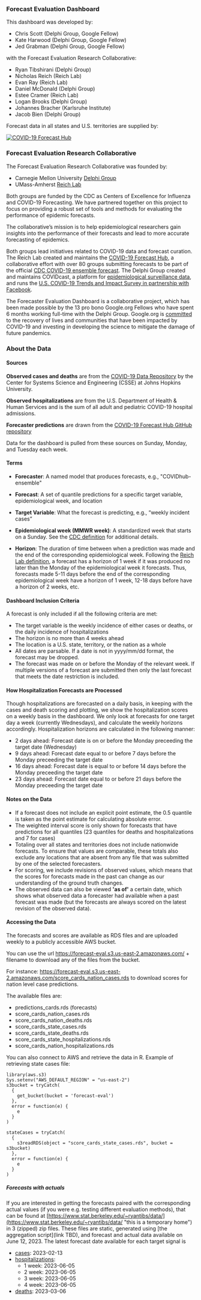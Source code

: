 ### Forecast Evaluation Dashboard

This dashboard was developed by:

* Chris Scott (Delphi Group, Google Fellow)
* Kate Harwood (Delphi Group, Google Fellow)
* Jed Grabman (Delphi Group, Google Fellow)

with the Forecast Evaluation Research Collaborative:

* Ryan Tibshirani (Delphi Group)
* Nicholas Reich (Reich Lab)
* Evan Ray (Reich Lab)
* Daniel McDonald (Delphi Group)
* Estee Cramer (Reich Lab)
* Logan Brooks (Delphi Group)
* Johannes Bracher (Karlsruhe Institute)
* Jacob Bien (Delphi Group)

Forecast data in all states and U.S. territories are supplied by:

[![COVID-19 Forecast Hub](forecast-hub-logo.png)](https://covid19forecasthub.org)

### Forecast Evaluation Research Collaborative

The Forecast Evaluation Research Collaborative was founded by:

* Carnegie Mellon University [Delphi Group](https://delphi.cmu.edu)
* UMass-Amherst [Reich Lab](https://reichlab.io/)

Both groups are funded by the CDC as Centers of Excellence for Influenza and COVID-19 Forecasting. We have partnered together on this project to focus on providing a robust set of tools and methods for evaluating the performance of epidemic forecasts.  
  
The collaborative’s mission is to help epidemiological researchers gain insights into the performance of their forecasts and lead to more accurate forecasting of epidemics.  
  
Both groups lead initiatives related to COVID-19 data and forecast curation. The Reich Lab created and maintains the [COVID-19 Forecast Hub](https://covid19forecasthub.org/), a collaborative effort with over 80 groups submitting forecasts to be part of the official [CDC COVID-19 ensemble forecast](https://www.cdc.gov/coronavirus/2019-ncov/covid-data/mathematical-modeling.html). The Delphi Group created and maintains COVIDcast, a platform for [epidemiological surveillance data](https://delphi.cmu.edu/covidcast/), and runs the [U.S. COVID-19 Trends and Impact Survey in partnership with Facebook](https://delphi.cmu.edu/covidcast/surveys/).
  
The Forecaster Evaluation Dashboard is a collaborative project, which has been made possible by the 13 pro bono Google.org Fellows who have spent 6 months working full-time with the Delphi Group. Google.org is [committed](https://www.google.org/covid-19/) to the recovery of lives and communities that have been impacted by COVID-19 and investing in developing the science to mitigate the damage of future pandemics.  
  
### About the Data

#### **Sources**

**Observed cases and deaths** are from the [COVID-19 Data Repository](https://github.com/CSSEGISandData/COVID-19) by the Center for Systems Science and Engineering (CSSE) at Johns Hopkins University.

**Observed hospitalizations** are from the U.S. Department of Health & Human Services and is the sum of all adult and pediatric COVID-19 hospital admissions.
  
**Forecaster predictions** are drawn from the [COVID-19 Forecast Hub GitHub repository](https://github.com/reichlab/covid19-forecast-hub/)  
  
Data for the dashboard is pulled from these sources on Sunday, Monday, and Tuesday each week.

#### **Terms**

*   **Forecaster**:  A named model that produces forecasts, e.g., "COVIDhub-ensemble"
    
*   **Forecast**: A set of quantile predictions for a specific target variable, epidemiological week, and location 
    
*   **Target Variable**: What the forecast is predicting, e.g., “weekly incident cases”
        
*   **Epidemiological week (MMWR week)**: A standardized week that starts on a Sunday. See the [CDC definition](https://wwwn.cdc.gov/nndss/document/MMWR_week_overview.pdf) for additional details.

*   **Horizon**: The duration of time between when a prediction was made and the end of the corresponding epidemiological week. Following the [Reich Lab definition](https://github.com/reichlab/covid19-forecast-hub/blob/master/data-processed/README.md#target), a forecast has a horizon of 1 week if it was produced no later than the Monday of the epidemiological week it forecasts. Thus, forecasts made 5-11 days before the end of the corresponding epidemiological week have a horizon of 1 week, 12-18 days before have a horizon of 2 weeks, etc. 
  
#### **Dashboard Inclusion Criteria**
A forecast is only included if all the following criteria are met:

*   The target variable is the weekly incidence of either cases or deaths, or the daily incidence of hospitalizations
*   The horizon is no more than 4 weeks ahead
*   The location is a U.S. state, territory, or the nation as a whole
*   All dates are parsable. If a date is not in yyyy/mm/dd format, the forecast may be dropped.
*   The forecast was made on or before the Monday of the relevant week. If multiple versions of a forecast are submitted then only the last forecast that meets the date restriction is included.

#### **How Hospitalization Forecasts are Processed**
Though hospitalizations are forecasted on a daily basis, in keeping with the cases and death scoring and plotting, we show the hospitalization scores on a weekly basis in the dashboard. We only look at forecasts for one target day a week (currently Wednesdays), and calculate the weekly horizons accordingly. Hospitalization horizons are calculated in the following manner:
* 2 days ahead: Forecast date is on or before the Monday preceeding the target date (Wednesday)
* 9 days ahead: Forecast date equal to or before 7 days before the Monday preceeding the target date
* 16 days ahead: Forecast date is equal to or before 14 days before the Monday preceeding the target date
* 23 days ahead: Forecast date equal to or before 21 days before the Monday preceeding the target date

#### **Notes on the Data**

*   If a forecast does not include an explicit point estimate, the 0.5 quantile is taken as the point estimate for calculating absolute error.
*   The weighted interval score is only shown for forecasts that have predictions for all quantiles (23 quantiles for deaths and hospitalizations and 7 for cases)
*   Totaling over all states and territories does not include nationwide forecasts. To ensure that values are comparable, these totals also exclude any locations that are absent from any file that was submitted by one of the selected forecasters.
*   For scoring, we include revisions of observed values, which means that the scores for forecasts made in the past can change as our understanding of the ground truth changes.
*   The observed data can also be viewed **'as of'** a certain date, which shows what observed data a forecaster had available
when a past forecast was made (but the forecasts are always scored on the latest revision of the observed data).

#### **Accessing the Data**
The forecasts and scores are available as RDS files and are uploaded weekly to a publicly accessible AWS bucket.  

You can use the url https://forecast-eval.s3.us-east-2.amazonaws.com/ + filename to download
any of the files from the bucket.

For instance: https://forecast-eval.s3.us-east-2.amazonaws.com/score_cards_nation_cases.rds to download scores for nation level case predictions.

The available files are:
* predictions_cards.rds (forecasts)
* score_cards_nation_cases.rds
* score_cards_nation_deaths.rds
* score_cards_state_cases.rds
* score_cards_state_deaths.rds
* score_cards_state_hospitalizations.rds
* score_cards_nation_hospitalizations.rds

You can also connect to AWS and retrieve the data in R. Example of retrieving state cases file:

```
library(aws.s3)
Sys.setenv("AWS_DEFAULT_REGION" = "us-east-2")
s3bucket = tryCatch(
  {
    get_bucket(bucket = 'forecast-eval')
  },
  error = function(e) {
    e
  }
)

stateCases = tryCatch(
  {
    s3readRDS(object = "score_cards_state_cases.rds", bucket = s3bucket)
  },
  error = function(e) {
    e
  }
)
```
  
  

##### Forecasts with actuals

If you are interested in getting the forecasts paired with the corresponding actual values (if you were e.g. testing different evaluation methods), that can be found at [https://www.stat.berkeley.edu/~ryantibs/data/](https://www.stat.berkeley.edu/~ryantibs/data/ "this is a temporary home") in 3 (zipped) zip files.
These files are static, generated using [the aggregation script](link TBD), and forecast and actual data available on June 12, 2023. The latest forecast date available for each target signal is

* [cases](https://www.stat.berkeley.edu/~ryantibs/data/cases.zip): 2023-02-13
* [hospitalizations](https://www.stat.berkeley.edu/~ryantibs/data/hospitalizations.zip):
  * 1 week: 2023-06-05
  * 2 week: 2023-06-05
  * 3 week: 2023-06-05
  * 4 week: 2023-06-05
* [deaths](https://www.stat.berkeley.edu/~ryantibs/data/deaths.zip): 2023-03-06

